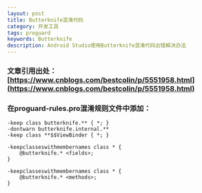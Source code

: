 ```yaml
---
layout: post
title: Butterknife混淆代码
category: 开发工具
tags: proguard
keywords: Butterknife
description: Android Studio使用Butterknife混淆代码出错解决办法
---
```


### 文章引用出处：[https://www.cnblogs.com/bestcolin/p/5551958.html](https://www.cnblogs.com/bestcolin/p/5551958.html) 

###  在proguard-rules.pro混淆规则文件中添加：

	-keep class butterknife.** { *; }
	-dontwarn butterknife.internal.**
	-keep class **$$ViewBinder { *; }
	
	-keepclasseswithmembernames class * {
	    @butterknife.* <fields>;
	}
	
	-keepclasseswithmembernames class * {
	    @butterknife.* <methods>;
	}